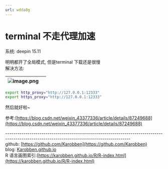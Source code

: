 ```yaml
---
url: wdda8g
---
```


# terminal 不走代理加速

系统: deepin 15.11

明明都开了全局模式, 但是terminal 下载还是很慢<br />解决方法:


| ![image.png](https://cdn.nlark.com/yuque/0/2020/png/691897/1584010079703-3369009e-e68d-45d6-b9df-0ce7252ec80f.png#align=left&display=inline&height=321&name=image.png&originHeight=321&originWidth=171&size=23242&status=done&style=none&width=171) |  |
| --- | --- |


```bash
export http_proxy="http://127.0.0.1:12333"
export https_proxy="http://127.0.0.1:12333"
```
然后就好啦~

参考:[https://blog.csdn.net/weixin_43377336/article/details/87249688](https://blog.csdn.net/weixin_43377336/article/details/87249688)




--------------------------------------------------------------------------------------------------------------------------------------------<br />github: [https://github.com/Karobben](https://github.com/Karobben)<br />blog: [Karobben.github.io](https://karobben.github.io/) <br />R 语言画图索引:[https://karobben.github.io/R/R-index.html](https://karobben.github.io/R/R-index.html)
